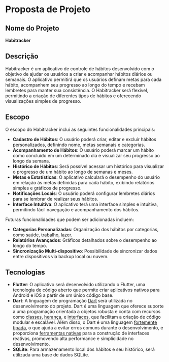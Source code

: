 # Proposta de Projeto

## Nome do Projeto

**Habitracker**

## Descrição

Habitracker é um aplicativo de controle de hábitos desenvolvido com o objetivo de ajudar os usuários a criar e acompanhar hábitos diários ou semanais. O aplicativo permitirá que os usuários definam metas para cada hábito, acompanhem seu progresso ao longo do tempo e recebam lembretes para manter sua consistência. O Habitracker será flexível, permitindo a criação de diferentes tipos de hábitos e oferecendo visualizações simples de progresso.

## Escopo

O escopo do Habitracker inclui as seguintes funcionalidades principais:

- **Cadastro de Hábitos**: O usuário poderá criar, editar e excluir hábitos personalizados, definindo nome, metas semanais e categorias.
- **Acompanhamento de Hábitos**: O usuário poderá marcar um hábito como concluído em um determinado dia e visualizar seu progresso ao longo da semana.
- **Histórico de Hábitos**: Será possível acessar um histórico para visualizar o progresso de um hábito ao longo de semanas e meses.
- **Metas e Estatísticas**: O aplicativo calculará o desempenho do usuário em relação às metas definidas para cada hábito, exibindo relatórios simples e gráficos de progresso.
- **Notificações Locais**: O usuário poderá configurar lembretes diários para se lembrar de realizar seus hábitos.
- **Interface Intuitiva**: O aplicativo terá uma interface simples e intuitiva, permitindo fácil navegação e acompanhamento dos hábitos.

Futuras funcionalidades que podem ser adicionadas incluem:

- **Categorias Personalizadas**: Organização dos hábitos por categorias, como saúde, trabalho, lazer.
- **Relatórios Avançados**: Gráficos detalhados sobre o desempenho ao longo do tempo.
- **Sincronização Multi-dispositivo**: Possibilidade de sincronizar dados entre dispositivos via backup local ou nuvem.

## Tecnologias

- **Flutter**: O aplicativo será desenvolvido utilizando o Flutter, uma tecnologia de código aberto que permite criar aplicativos nativos para Android e iOS a partir de um único código base.
- **Dart**: A linguagem de programação [Dart](https://dart.dev/overview) será utilizada no desenvolvimento do projeto. Dart é uma linguagem que oferece suporte a uma programação orientada a objetos robusta e conta com recursos como [classes](https://dart.dev/language#classes), [herança](https://dart.dev/language#inheritance), e [interfaces](https://dart.dev/language#interfaces-and-abstract-classes), que facilitam a criação de código modular e escalável. Além disso, o Dart é uma linguagem [fortemente tipada](https://dart.dev/overview#language), o que ajuda a evitar erros comuns durante o desenvolvimento, e proporciona [ferramentas nativas](https://dart.dev/overview#platform) para a construção de interfaces reativas, promovendo alta performance e simplicidade no desenvolvimento.
- **SQLite**: Para armazenamento local dos hábitos e seu histórico, será utilizada uma base de dados SQLite.

